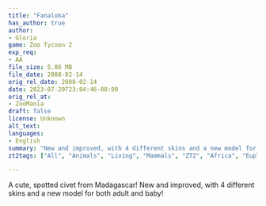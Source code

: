 ```yaml
---
title: "Fanaloka"
has_author: true
author: 
- Gloria
game: Zoo Tycoon 2
exp_req: 
- AA
file_size: 5.86 MB
file_date: 2008-02-14
orig_rel_date: 2008-02-14
date: 2023-07-20T23:04:46-08:00
orig_rel_at: 
- ZooMania
draft: false
license: Unknown
alt_text: 
languages:
- English
summary: "New and improved, with 4 different skins and a new model for both adult and baby!"
zt2tags: ["All", "Animals", "Living", "Mammals", "ZT2", "Africa", "Euplerids"]

---
```


A cute, spotted civet from Madagascar! New and improved, with 4 different skins and a new model for both adult and baby!